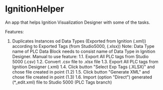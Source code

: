 # IgnitionHelper
An app that helps Ignition Visualization Designer with some of the tasks.

Features:
1. Duplicates Instances od Data Types (Exported from Ignition (.xml)) according to Exported Tags (from Studio5000, (.xlsx))
  Note: Data Type name of PLC Data Block needs to consist name of Data Type in Ignition Designer.
  Manual to use feature:
  1.1. Export All PLC tags from Studio 5000 (.csv)
  1.2. Convert .csv file to .xlsx file
  1.3. Export All PLC tags from Ignition Designer (.xml)
  1.4. Click button "Select Exp Tags (.XLSX)" and chose file created in point (1.2)
  1.5. Click button "Generate XML" and chose file created in point (1.3)
  1.6. Import (option "Direct") generated (*_edit.xml) file to Studio 5000 (PLC Tags branch)
